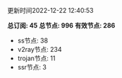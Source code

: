 更新时间2022-12-22 12:40:53

**总订阅: 45**
**总节点: 996**
**有效节点: 286**
- ss节点: 38
- v2ray节点: 234
- trojan节点: 11
- ssr节点: 3
